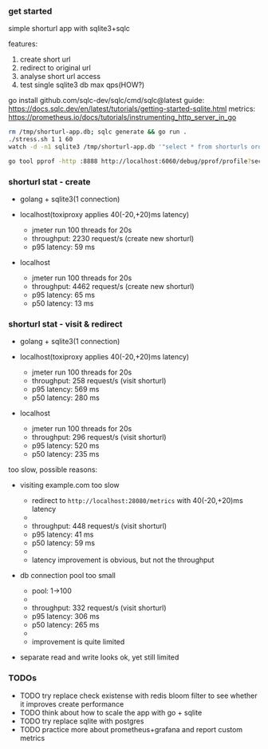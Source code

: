 ### get started

simple shorturl app with sqlite3+sqlc

features:
1. create short url
2. redirect to original url
3. analyse short url access
4. test single sqlite3 db max qps(HOW?)

go install github.com/sqlc-dev/sqlc/cmd/sqlc@latest
guide: https://docs.sqlc.dev/en/latest/tutorials/getting-started-sqlite.html
metrics: https://prometheus.io/docs/tutorials/instrumenting_http_server_in_go

```sh
rm /tmp/shorturl-app.db; sqlc generate && go run .
./stress.sh 1 1 60
watch -d -n1 sqlite3 /tmp/shorturl-app.db '"select * from shorturls order by id desc limit 1;"'

go tool pprof -http :8888 http://localhost:6060/debug/pprof/profile?seconds=30
```

### shorturl stat - create

- golang + sqlite3(1 connection)
- localhost(toxiproxy applies 40(-20,+20)ms latency)
    - jmeter run 100 threads for 20s
    - throughput: 2230 request/s (create new shorturl)
    - p95 latency: 59 ms

- localhost
    - jmeter run 100 threads for 20s
    - throughput: 4462 request/s (create new shorturl)
    - p95 latency: 65 ms
    - p50 latency: 13 ms

### shorturl stat - visit & redirect

- golang + sqlite3(1 connection)
- localhost(toxiproxy applies 40(-20,+20)ms latency)
    - jmeter run 100 threads for 20s
    - throughput: 258 request/s (visit shorturl)
    - p95 latency: 569 ms
    - p50 latency: 280 ms

- localhost
    - jmeter run 100 threads for 20s
    - throughput: 296 request/s (visit shorturl)
    - p95 latency: 520 ms
    - p50 latency: 235 ms

too slow, possible reasons:
- visiting example.com too slow
    - redirect to `http://localhost:28080/metrics` with 40(-20,+20)ms latency
    -
    - throughput: 448 request/s (visit shorturl)
    - p95 latency: 41 ms
    - p50 latency: 59 ms
    -
    - latency improvement is obvious, but not the throughput

- db connection pool too small
    - pool: 1->100
    -
    - throughput: 332 request/s (visit shorturl)
    - p95 latency: 306 ms
    - p50 latency: 265 ms
    -
    - improvement is quite limited

- separate read and write looks ok, yet still limited

### TODOs

- TODO try replace check existense with redis bloom filter to see whether it improves create performance
- TODO think about how to scale the app with go + sqlite
- TODO try replace sqlite with postgres
- TODO practice more about prometheus+grafana and report custom metrics
